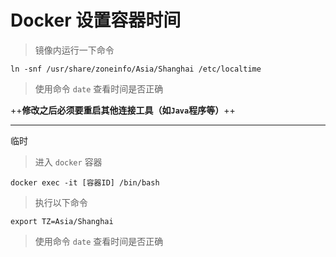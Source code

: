 # Docker 设置容器时间

> 镜像内运行一下命令

```script
ln -snf /usr/share/zoneinfo/Asia/Shanghai /etc/localtime
```

> 使用命令 `date` 查看时间是否正确

++**修改之后必须要重启其他连接工具（如`Java`程序等）**++

---

临时

> 进入 `docker` 容器

```
docker exec -it [容器ID] /bin/bash
```

> 执行以下命令

```shell
export TZ=Asia/Shanghai
```

> 使用命令 `date` 查看时间是否正确
